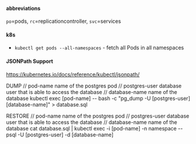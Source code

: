 #### abbreviations
`po`=pods, `rc`=replicationcontroller, `svc`=services
#### k8s
- `kubectl get pods --all-namespaces` - fetch all Pods in all namespaces
#### JSONPath Support
https://kubernetes.io/docs/reference/kubectl/jsonpath/


DUMP
// pod-name         name of the postgres pod
// postgres-user    database user that is able to access the database
// database-name    name of the database
kubectl exec [pod-name] -- bash -c "pg_dump -U [postgres-user] [database-name]" > database.sql

RESTORE
// pod-name         name of the postgres pod
// postgres-user    database user that is able to access the database
// database-name    name of the database
cat database.sql | kubectl exec -i [pod-name] -n namespace -- psql -U [postgres-user] -d [database-name]
